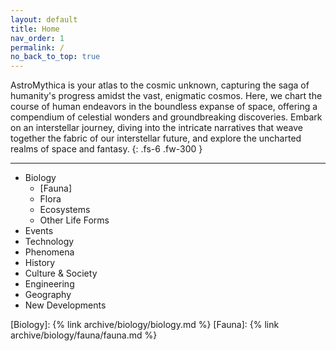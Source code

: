```yaml
---
layout: default
title: Home
nav_order: 1
permalink: /
no_back_to_top: true
---
```


AstroMythica is your atlas to the cosmic unknown, capturing the saga of humanity's progress amidst the vast, enigmatic cosmos. Here, we chart the course of human endeavors in the boundless expanse of space, offering a compendium of celestial wonders and groundbreaking discoveries. Embark on an interstellar journey, diving into the intricate narratives that weave together the fabric of our interstellar future, and explore the uncharted realms of space and fantasy.
{: .fs-6 .fw-300 }

---

- Biology
    - [Fauna]
    - Flora
    - Ecosystems
    - Other Life Forms
- Events
- Technology
- Phenomena
- History
- Culture & Society
- Engineering
- Geography
- New Developments

[Biology]: {% link archive/biology/biology.md %}
[Fauna]: {% link archive/biology/fauna/fauna.md %}
